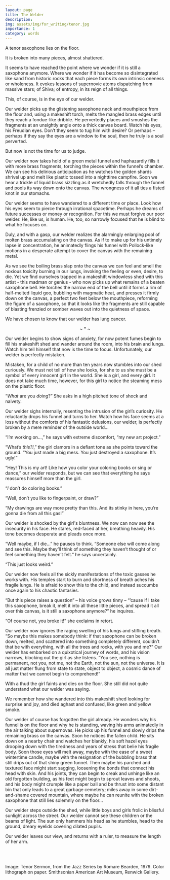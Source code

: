 ```yaml
---
layout: page
title: The Welder
description: 
img: assets/img/for_writing/tenor.jpg
importance: 1
category: words
---
```


A tenor saxophone lies on the floor.

It is broken into many pieces, almost shattered.

It seems to have reached the point where we wonder if it is still a saxophone anymore. Where we wonder if it has become so disintegrated like sand from historic rocks that each piece forms its own intrinsic oneness or wholeness. It evokes lessons of supernovic atoms dispatching from massive stars; of Shiva; of entropy, in its reign of all things.

This, of course, is in the eye of our welder.

Our welder picks up the glistening saxophone neck and mouthpiece from the floor and, using a makeshift torch, melts the mangled brass edges until they reach a fondue-like dribble. He pervertedly places and smushes the fragments at an unsightly angle onto a thick canvas board. Watch his eyes, his Freudian eyes. Don’t they seem to tug him with desire? Or perhaps – perhaps if they say the eyes are a window to the soul, then he truly is a soul perverted. 

But now is not the time for us to judge.

Our welder now takes hold of a green metal funnel and haphazardly fills it with more brass fragments, torching the pieces within the funnel’s chamber. We can see his delirious anticipation as he watches the golden shards shrivel up and melt like plastic tossed into a nighttime campfire. Soon we hear a trickle of liquid brass sizzling as it wretchedly falls through the funnel and pools its way down onto the canvas. The wrongness of it all ties a fisted knot in our stomachs.

Our welder seems to have wandered to a different time or place. Look how his eyes seem to pierce through irrational spacetime. Perhaps he dreams of future successes or money or recognition. For this we must forgive our poor welder. He, like us, is human. He, too, so narrowly focused that he is blind to what he focuses on.

Duly, and with a gasp, our welder realizes the alarmingly enlarging pool of molten brass accumulating on the canvas. As if to make up for his untimely lapse in concentration, he animatedly flings his funnel with Pollock-like motions in a desperate attempt to cover the canvas with the remaining metal.

As we see the boiling brass slap onto the canvas we can feel and smell the noxious toxicity burning in our lungs, invoking the feeling or even, desire, to die. Yet we find ourselves trapped in a makeshift windowless shed with this artist - this madman or genius - who now picks up what remains of a beaten saxophone bell. He torches the narrow end of the bell until it forms a rim of half-melted liquid goo, bubbling with magmatic heat, and presses it firmly down on the canvas, a perfect two feet below the mouthpiece, reforming the figure of a saxophone, so that it looks like the fragments are still capable of blasting frenzied or somber waves out into the quietness of space.
	
We have chosen to know that our welder has lung cancer.

<p><center> ~ * ~ </center></p>

Our welder begins to show signs of anxiety, for now potent fumes begin to fill his makeshift shed and wander around the room, into his brain and lungs. Watch him tell himself that now is the time to focus. Unfortunately, our welder is perfectly mistaken.

Mistaken, for a child of no more than ten years now stumbles into our shed curiously. We must not tell of how she looks, for she to us she must be a symbol of every innocent girl in the world. She is a girl, and every girl. It does not take much time, however, for this girl to notice the steaming mess on the plastic floor.

“*What* are you *doing*?” She asks in a high pitched tone of shock and naivety.

Our welder sighs internally, resenting the intrusion of the girl’s curiosity. He reluctantly drops his funnel and turns to her. Watch how his face seems at a loss without the comforts of his fantastic delusions, our welder, is perfectly broken by a mere reminder of the outside world... 

“I’m working on…,” he says with extreme discomfort, “my new art project.”

“What’s *this?!*,” the girl clamors in a defiant tone as she points toward the ground. “You just made a big mess. You just destroyed a saxophone. It’s ugly!”

“Hey! This is my art! Like how you color your coloring books or sing or dance,” our welder responds, but we can see that everything he says reassures himself more than the girl.

“*I* don’t do coloring books.”

“Well, don’t you like to fingerpaint, or draw?”

“My drawings are way more pretty than this. And its stinky in here, you’re gonna die from all this gas!”

Our welder is shocked by the girl's bluntness. We now can now see the insecurity in his face. He stares, red-faced at her, breathing heavily. His tone becomes desperate and pleads once more. 

“Well maybe, if I die...” he pauses to think. “Someone else will come along and see this. Maybe they’ll think of something they haven’t thought of or feel something they haven’t felt.” he says uncertainly. 

“This just looks weird.”

Our welder now feels all the sickly manifestations of the toxic gasses he works with. His temples start to burn and shortness of breath aches his fragile lungs. He is afraid to show this to the child, and instead succumbs once again to his chaotic fantasies.

“But this piece raises a question” – his voice grows tinny – “’cause if I take this saxophone, break it, melt it into all these little pieces, and spread it all over this canvas, is it still a saxophone anymore?” he inquires.

“Of course not, you broke it!” she exclaims in retort.

Our welder now ignores the raging swelling of his lungs and stifling breath. “So maybe this makes somebody think: if that saxophone can be broken down, melted, and scattered into something completely different, couldn’t that be with everything, with all the trees and rocks, with you and me?” Our welder has embarked on a quixotical journey of words, and his vision narrows, blocking out the girl as she listens. “You see, nothing is permanent, not you, not me, not the Earth, not the sun, not the universe. It is all just matter flung from state to state, object to object, a cosmic dance of matter that we cannot begin to comprehend!”

With a thud the girl faints and dies on the floor. She still did not quite understand what our welder was saying. 

We remember how she wandered into this makeshift shed looking for surprise and joy, and died aghast and confused, like green and yellow smoke.

Our welder of course has forgotten the girl already. He wonders why his funnel is on the floor and why he is standing, waving his arms animatedly in the air talking about supernovas. He picks up his funnel and slowly drips the remaining brass on the canvas. Soon he notices the fallen child. He sits down on a nearby chair and watches her blankly, his soft hazel eyes drooping down with the tiredness and years of stress that belie his fragile body. Soon those eyes will melt away, maybe with the ease of a sweet wintertime candle, maybe with the resignation of the bubbling brass that still drips out of that shiny green funnel. Then maybe his parched and textured face might start sagging, loosening the bonds that connect his head with skin. And his joints, they can begin to creak and unhinge like an old forgotten building, as his feet might begin to sprout leaves and shoots, and his body might crumple like a paper ball and be thrust into some distant bin that only leads to a great garbage cemetery; miles away in some dirt-and-shame covered mountain, where maybe he can reunite with the broken saxophone that still lies solemnly on the floor...

Our welder steps outside the shed, while little boys and girls frolic in blissful sunlight across the street. Our welder cannot see these children or the beams of light. The sun only hammers his head as he stumbles, head to the ground, dreary eyelids covering dilated pupils.

Our welder leaves our view, and returns with a ruler, to measure the length of her arm.


<br/><br/>

Image: Tenor Sermon, from the Jazz Series by Romare Bearden, 1979. Color lithograph on paper. Smithsonian American Art Museum, Renwick Gallery.